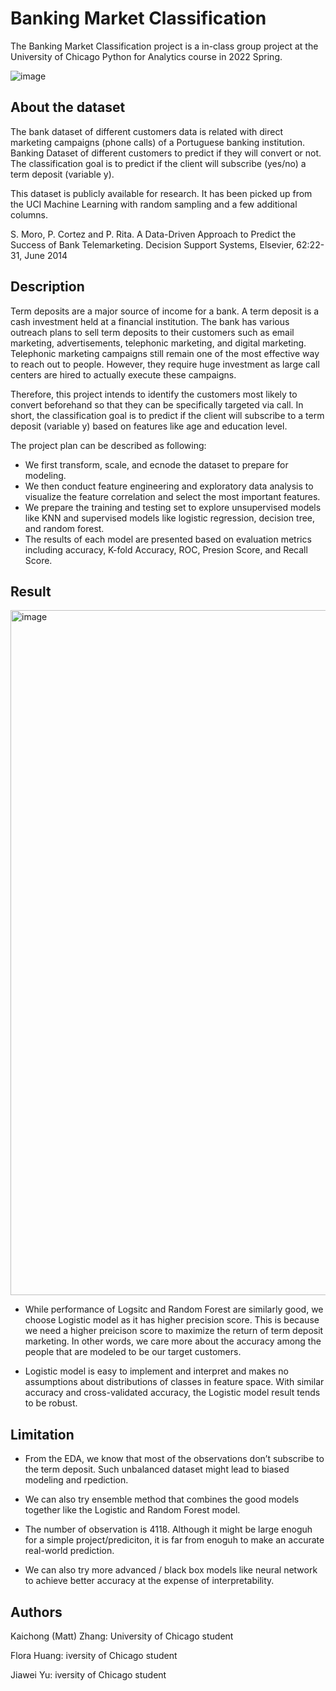 # Banking Market Classification

The Banking Market Classification project is a in-class group project at the University of Chicago Python for Analytics course in 2022 Spring. 

![image](https://user-images.githubusercontent.com/94136772/178913113-f146c9d2-2a3d-47f1-a8b9-aeced7014599.png)

## About the dataset

The bank dataset of different customers data is related with direct marketing campaigns (phone calls) of a Portuguese banking institution. Banking Dataset of different customers to predict if they will convert or not. The classification goal is to predict if the client will subscribe (yes/no) a term deposit (variable y).

This dataset is publicly available for research. It has been picked up from the UCI Machine Learning with random sampling and a few additional columns.

S. Moro, P. Cortez and P. Rita. A Data-Driven Approach to Predict the Success of Bank Telemarketing. Decision Support Systems, Elsevier, 62:22-31, June 2014

## Description

Term deposits are a major source of income for a bank. A term deposit is a cash investment held at a financial institution. The bank has various outreach plans to sell term deposits to their customers such as email marketing, advertisements, telephonic marketing, and digital marketing. Telephonic marketing campaigns still remain one of the most effective way to reach out to people. However, they require huge investment as large call centers are hired to actually execute these campaigns.

Therefore, this project intends to identify the customers most likely to convert beforehand so that they can be specifically targeted via call. In short, the classification goal is to predict if the client will subscribe to a term deposit (variable y) based on features like age and education level.   

The project plan can be described as following:

* We first transform, scale, and ecnode the dataset to prepare for modeling. 
* We then conduct feature engineering and exploratory data analysis to visualize the feature correlation and select the most important features.
* We prepare the training and testing set to explore unsupervised models like KNN and supervised models like logistic regression, decision tree, and random forest. 
* The results of each model are presented based on evaluation metrics including accuracy,	K-fold Accuracy, ROC,	Presion Score, and Recall Score.

## Result

<img width="1096" alt="image" src="https://user-images.githubusercontent.com/94136772/179088843-8ed7364b-55b5-4cf1-8c93-9a414cab665d.png">

* While performance of Logsitc and Random Forest are similarly good, we choose Logistic model as it has higher precision score. This is because we need a higher preicison score to maximize the return of term deposit marketing. In other words, we care more about the accuracy among the people that are modeled to be our target customers. 

* Logistic model is easy to implement and interpret and makes no assumptions about distributions of classes in feature space.
With similar accuracy and cross-validated accuracy, the Logistic model result tends to be robust.

## Limitation

* From the EDA, we know that most of the observations don’t subscribe to the term deposit. Such unbalanced dataset might lead to biased modeling and rpediction.

* We can also try ensemble method that combines the good models together like the Logistic and Random Forest model. 

* The number of observation is 4118. Although it might be large enoguh for a simple project/prediciton, it is far from enoguh to make an accurate real-world prediction.

* We can also try more advanced / black box models like neural network to achieve better accuracy at the expense of interpretability. 

## Authors

Kaichong (Matt) Zhang: University of Chicago student

Flora Huang: iversity of Chicago student

Jiawei Yu: iversity of Chicago student
